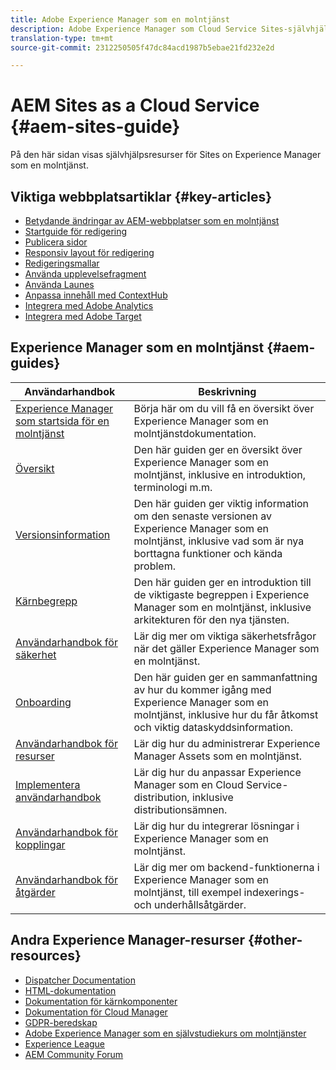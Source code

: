 ```yaml
---
title: Adobe Experience Manager som en molntjänst
description: Adobe Experience Manager som Cloud Service Sites-självhjälpsresurser och dokumentationslänkar
translation-type: tm+mt
source-git-commit: 2312250505f47dc84acd1987b5ebae21fd232e2d

---
```



# AEM Sites as a Cloud Service {#aem-sites-guide}

På den här sidan visas självhjälpsresurser för Sites on Experience Manager som en molntjänst.

## Viktiga webbplatsartiklar {#key-articles}

* [Betydande ändringar av AEM-webbplatser som en molntjänst](sites-cloud-changes.md)
* [Startguide för redigering](authoring/getting-started/quick-start.md)
* [Publicera sidor](authoring/fundamentals/publishing-pages.md)
* [Responsiv layout för redigering](authoring/features/responsive-layout.md)
* [Redigeringsmallar](authoring/features/templates.md)
* [Använda upplevelsefragment](authoring/fundamentals/experience-fragments.md)
* [Använda Launes](authoring/launches/overview.md)
* [Anpassa innehåll med ContextHub](authoring/personalization/contexthub.md)
* [Integrera med Adobe Analytics](integrating/adobe-analytics.md)
* [Integrera med Adobe Target](integrating/adobe-target.md)

## Experience Manager som en molntjänst {#aem-guides}

| Användarhandbok | Beskrivning |
|---|---|
| [Experience Manager som startsida för en molntjänst](/help/landing/home.md) | Börja här om du vill få en översikt över Experience Manager som en molntjänstdokumentation. |
| [Översikt](/help/overview/home.md) | Den här guiden ger en översikt över Experience Manager som en molntjänst, inklusive en introduktion, terminologi m.m. |
| [Versionsinformation](/help/release-notes/home.md) | Den här guiden ger viktig information om den senaste versionen av Experience Manager som en molntjänst, inklusive vad som är nya borttagna funktioner och kända problem. |
| [Kärnbegrepp](/help/core-concepts/home.md) | Den här guiden ger en introduktion till de viktigaste begreppen i Experience Manager som en molntjänst, inklusive arkitekturen för den nya tjänsten. |
| [Användarhandbok för säkerhet](/help/security/home.md) | Lär dig mer om viktiga säkerhetsfrågor när det gäller Experience Manager som en molntjänst. |
| [Onboarding](/help/onboarding/home.md) | Den här guiden ger en sammanfattning av hur du kommer igång med Experience Manager som en molntjänst, inklusive hur du får åtkomst och viktig dataskyddsinformation. |
| [Användarhandbok för resurser](/help/assets/home.md) | Lär dig hur du administrerar Experience Manager Assets som en molntjänst. |
| [Implementera användarhandbok](/help/implementing/home.md) | Lär dig hur du anpassar Experience Manager som en Cloud Service-distribution, inklusive distributionsämnen. |
| [Användarhandbok för kopplingar](/help/connectors/home.md) | Lär dig hur du integrerar lösningar i Experience Manager som en molntjänst. |
| [Användarhandbok för åtgärder](/help/operations/home.md) | Lär dig mer om backend-funktionerna i Experience Manager som en molntjänst, till exempel indexerings- och underhållsåtgärder. |

## Andra Experience Manager-resurser {#other-resources}

* [Dispatcher Documentation](/help/implementing/dispatcher/overview.md)
* [HTML-dokumentation](https://docs.adobe.com/content/help/en/experience-manager-htl/using/overview.html)
* [Dokumentation för kärnkomponenter](https://docs.adobe.com/content/help/en/experience-manager-core-components/using/introduction.html)
* [Dokumentation för Cloud Manager](https://docs.adobe.com/content/help/en/experience-manager-cloud-manager/using/introduction-to-cloud-manager.html)
* [GDPR-beredskap](/help/onboarding/data-privacy-and-protection-readiness/aem-readiness.md)
* [Adobe Experience Manager som en självstudiekurs om molntjänster](https://docs.adobe.com/content/help/en/experience-manager-learn/cloud-service/overview.html)
* [Experience League](https://guided.adobe.com/?promoid=K42KVXHD&mv=other#solutions/experience-manager)
* [AEM Community Forum](https://forums.adobe.com/community/experience-cloud/marketing-cloud/experience-manager)
